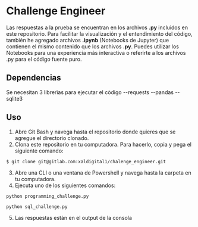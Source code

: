 # Challenge Engineer
Las respuestas a la prueba se encuentran en los archivos **.py** incluidos en este repositorio. Para facilitar la visualización y el entendimiento del código, también he agregado archivos **.ipynb** (Notebooks de Jupyter) que contienen el mismo contenido que los archivos **.py**. Puedes utilizar los Notebooks para una experiencia más interactiva o referirte a los archivos .py para el código fuente puro.
## Dependencias
Se necesitan 3 librerìas para ejecutar el còdigo
--requests
--pandas
--sqlite3
## Uso

1. Abre Git Bash y navega hasta el repositorio donde quieres que se agregue el directorio clonado.
2. Clona este repositorio en tu computadora. Para hacerlo, copia y pega el siguiente comando:
```
$ git clone git@gitlab.com:xaldigital1/chalenge_engineer.git
```
3. Abre una CLI o una ventana de Powershell y navega hasta la carpeta en tu computadora.
4. Ejecuta uno de los siguientes comandos:
```
python programming_challenge.py
```
```
python sql_challenge.py
```
5. Las respuestas estàn en el output de la consola


